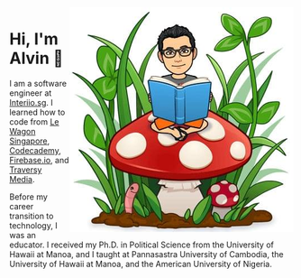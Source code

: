 <img src="https://github.com/alvinqingxing/alvinqingxing/blob/master/Alvin.jpg" align="right">

# Hi, I'm Alvin 👋

I am a software engineer at [Interiio.sg](https://www.interiio.sg/). I learned how to code from [Le Wagon Singapore](https://www.lewagon.com/singapore), [Codecademy](https://www.codecademy.com/), [Firebase.io](https://www.firebase.io/), and [Traversy Media](https://www.traversymedia.com/).

Before my career transition to technology, I was an educator. I received my Ph.D. in Political Science from the University of Hawaii at Manoa, and I taught at Pannasastra University of Cambodia, the University of Hawaii at Manoa, and the American University of Nigeria.
